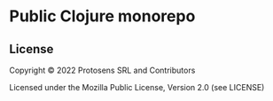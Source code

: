 # Public Clojure monorepo


## License

Copyright © 2022 Protosens SRL and Contributors

Licensed under the Mozilla Public License, Version 2.0 (see LICENSE)
